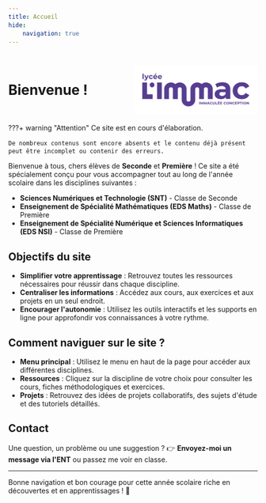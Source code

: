 ```yaml
---
title: Accueil
hide: 
    navigation: true
---
```


<h1 style="display: flex; justify-content: space-between; align-items: center;">
  Bienvenue !
  <img src="assets/logo_immac_violet.png" alt="Logo de l'établissement" style="height: 100px; margin-left: 10px;">
</h1>

???+ warning "Attention"
    Ce site est en cours d'élaboration. 
    
    De nombreux contenus sont encore absents et le contenu déjà présent peut être incomplet ou contenir des erreurs. 


Bienvenue à tous, chers élèves de **Seconde** et **Première** ! Ce site a été spécialement conçu pour vous accompagner tout au long de l'année scolaire dans les disciplines suivantes :

- **Sciences Numériques et Technologie (SNT)** - Classe de Seconde
- **Enseignement de Spécialité Mathématiques (EDS Maths)** - Classe de Première
- **Enseignement de Spécialité Numérique et Sciences Informatiques (EDS NSI)** - Classe de Première

## Objectifs du site

- **Simplifier votre apprentissage** : Retrouvez toutes les ressources nécessaires pour réussir dans chaque discipline.
- **Centraliser les informations** : Accédez aux cours, aux exercices et aux projets en un seul endroit.
- **Encourager l'autonomie** : Utilisez les outils interactifs et les supports en ligne pour approfondir vos connaissances à votre rythme.

## Comment naviguer sur le site ?

- **Menu principal** : Utilisez le menu en haut de la page pour accéder aux différentes disciplines.
- **Ressources** : Cliquez sur la discipline de votre choix pour consulter les cours, fiches méthodologiques et exercices.
- **Projets** : Retrouvez des idées de projets collaboratifs, des sujets d'étude et des tutoriels détaillés.

## Contact

Une question, un problème ou une suggestion ?
👉 **Envoyez-moi un message via l'ENT** ou passez me voir en classe.

---

Bonne navigation et bon courage pour cette année scolaire riche en découvertes et en apprentissages ! 🌟
